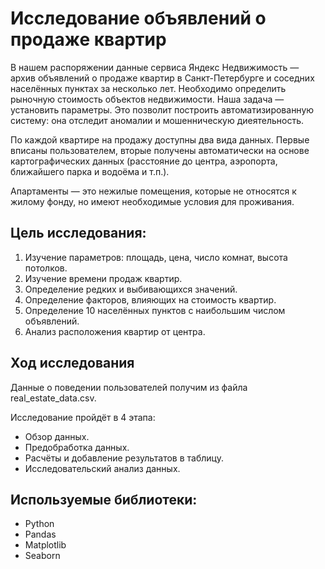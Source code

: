 # Исследование объявлений о продаже квартир

В нашем распоряжении данные сервиса Яндекc Недвижимость — архив объявлений о продаже квартир в Санкт-Петербурге и соседних населённых пунктах за несколько лет. Необходимо определить рыночную стоимость объектов недвижимости. Наша задача — установить параметры. Это позволит построить автоматизированную систему: она отследит аномалии и мошенническую диеятельность.

По каждой квартире на продажу доступны два вида данных. Первые вписаны пользователем, вторые получены автоматически на основе картографических данных (расстояние до центра, аэропорта, ближайшего парка и водоёма и т.п.).

Апартаменты — это нежилые помещения, которые не относятся к жилому фонду, но имеют необходимые условия для проживания.


## Цель исследования:

1. Изучение параметров: площадь, цена, число комнат, высота потолков.
2. Изучение времени продаж квартир.
3. Определение редких и выбивающихся значений.
4. Определение факторов, влияющих на стоимость квартир.
5. Определение 10 населённых пунктов с наибольшим числом объявлений.
6. Анализ расположения квартир от центра.

## Ход исследования

Данные о поведении пользователей получим из файла real_estate_data.csv. 

Исследование пройдёт в 4 этапа:

* Обзор данных.
* Предобработка данных.
* Расчёты и добавление результатов в таблицу.
* Исследовательский анализ данных.


## Используемые библиотеки:
* Python
* Pandas
* Matplotlib
* Seaborn
